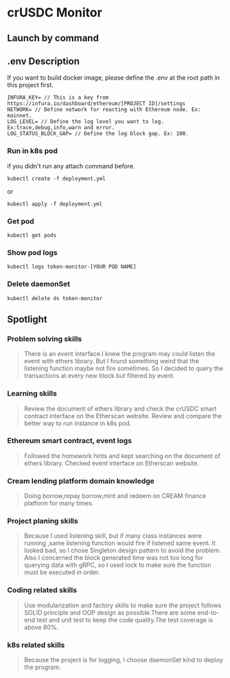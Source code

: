 # crUSDC Monitor

## Launch by command

## .env Description
If you want to build docker image, please define the .env at the root path in this project first.
```shell
INFURA_KEY= // This is a key from https://infura.io/dashboard/ethereum/[PROJECT ID]/settings
NETWORK= // Define network for reacting with Ethereum node. Ex: mainnet.
LOG_LEVEL= // Define the log level you want to log. Ex:trace,debug,info,warn and error.
LOG_STATUS_BLOCK_GAP= // Define the log block gap. Ex: 100.
```

### Run in k8s pod
if you didn't run any attach command before.
```shell
kubectl create -f deployment.yml
```

or

```shell
kubectl apply -f deployment.yml
```

### Get pod
```
kubectl get pods
```

### Show pod logs
```
kubectl logs token-monitor-[YOUR POD NAME]
```

### Delete daemonSet
```
kubectl delete ds token-monitor
```

## Spotlight

### Problem solving skills

> There is an event interface.I knew the program may could listen the event with ethers library.
> But I found something weird that the listening function maybe not fire sometimes.
> So I decided to query the transactions at every new block but filtered by event.

### Learning skills

> Review the document of ethers library and check the crUSDC smart contract interface on the Etherscan website.
> Review and compare the better way to run instance in k8s pod.

### Ethereum smart contract, event logs

> Followed the homework hints and kept searching on the document of ethers library.
> Checked event interface on Etherscan website.

### Cream lending platform domain knowledge

> Doing borrow,repay borrow,mint and redeem on CREAM finance platform for many times.

### Project planing skills

> Because I used listening skill, but if many class instances were running ,same listening function would fire if listened same event.
> It looked bad, so I chose Singleton design pattern to avoid the problem.
> Also I concerned the block generated time was not too long for querying data with gRPC, so I used lock to make sure the function must be executed in order.

### Coding related skills

> Use modularization and factory skills to make sure the project follows SOLID principle and OOP design as possible.There are some end-to-end test and unit test to keep the code quality.The test coverage is above 80%.

### k8s related skills

> Because the project is for logging, I choose daemonSet kind to deploy the program.
